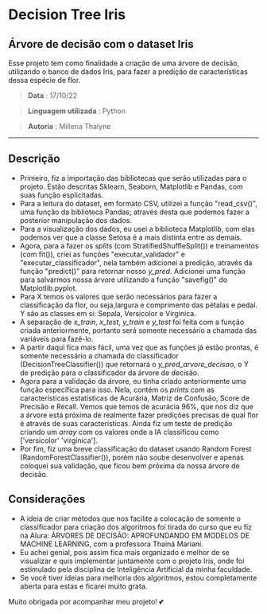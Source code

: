 # Decision Tree Iris
## Árvore de decisão com o dataset Iris
Esse projeto tem como finalidade a criação de uma árvore de decisão, utilizando o banco de dados Iris, para fazer a predição de características dessa espécie de flor.

> **Data** : 17/10/22 

> **Linguagem utilizada** : Python 

> **Autoria** : Millena Thalyne
---
## Descrição
- Primeiro, fiz a importação das bibliotecas que serão utilizadas para o projeto. Estão descritas Sklearn, Seaborn, Matplotlib e Pandas, com suas função esplicitadas. 
- Para a leitura do dataset, em formato CSV, utilizei a função "read_csv()", uma função da biblioteca Pandas; através desta que podemos fazer a posterior manipulação dos dados.
- Para a visualização dos dados, eu usei a biblioteca Matplotlib, com elas podemos ver que a classe Setosa é a mais distinta entre as demais. 
- Agora, para a fazer os _splits_ (com StratifiedShuffleSplit()) e treinamentos (com fit()), criei as funções "executar_validador" e "executar_classificador", nela também adicionei a predição, através da função "predict()" para retornar nosso _y_pred_. Adicionei uma função para salvarmos nossa árvore utilizando a função "savefig()" do Matplotlib.pyplot.
- Para X temos os valores que serão necessários para fazer a classificação da flor, ou seja,largura e comprimento das pétalas e pedal. Y são as classes em si: Sepala, Versicolor e Virginica. 
- A separação de _x_train_, _x_test_, _y_train_ e _y_test_ foi feita com a função criada anteriormente, portanto será somente necessário a chamada das variáveis para fazê-lo.
- A partir daqui fica mais fácil, uma vez que as funções já estão prontas, é somente necessário a chamada do classificador (DecisionTreeClassifier()) que retornará o _y_pred_arvore_decisao_, o Y de predição para o classificador da árvore de decisão. 
- Agora para a validação da árvore, eu tinha criado anteriormente uma função específica para isso. Nela, contém os _prints_ com as características estatísticas de Acurária, Matriz de Confusão, Score de Precisão e Recall. Vemos que temos de acurácia 96%, que nos diz que a árvore está próxima de realmente fazer predições precisas de qual flor é através de suas características. Ainda fiz um teste de predição criando um _array_ com os valores onde a IA classificou como ['versicolor' 'virginica'].
- Por fim, fiz uma breve classificação do dataset usando Random Forest (RandomForestClassifier()), porém não soube desenvolver e apenas coloquei sua validação, que ficou bem próxima da nossa árvore de decisão.

## Considerações
- A ideia de criar métodos que nos facilite a colocação de somente o classificador para criação dos algoritmos foi tirada do curso que eu fiz na Alura: ÁRVORES DE DECISÃO: APROFUNDANDO EM MODELOS DE MACHINE LEARNING, com a professora Thainá Mariani. 
- Eu achei genial, pois assim fica mais organizado e melhor de se visualizar e quis implementar juntamente com o projeto Iris, onde foi estimulado pela disciplina de Inteligência Artificial da minha faculdade. 
- Se você tiver ideias para melhoria dos algoritmos, estou completamente aberta para estas e ficarei muito grata. 

 Muito obrigada por acompanhar meu projeto! 💕
